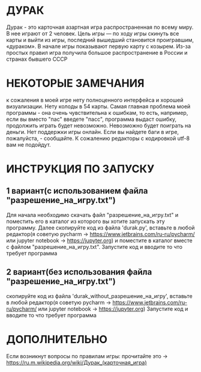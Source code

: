 # ДУРАК
Дурак - это карточная азартная игра распространенная по всему миру. В нее играют от 2 человек.
Цель игры — по ходу игры скинуть все карты и выйти из игры, последний вышедший становится проигравшим, «дураком». 
В начале игры показывают первую карту с козырем. 
Из-за простых правил игра получила большое распространение в России и странах бывшего СССР

# НЕКОТОРЫЕ ЗАМЕЧАНИЯ
к сожаления в моей игре нету полноценного интерфейса и хорошей визуализации. Нету колоды в 54 карты. Самая главная проблема моей программы - она очень чувствительна к ошибкам, то есть, например, если вы вместо "пас" введете "пасс", программа выдаст ошибку, продолжить играть будет невозможно. Невозможно будет поиграть на деньги.
Нет поддержки игры онлайн. Если вы найдете баги в игре, пожалуйста, - сообщайте.
К сожалению редакторы с кодировкой utf-8 вам не подойдут.
# ИНСТРУКЦИЯ ПО ЗАПУСКУ

## 1 вариант(с использованием файла "разрешение_на_игру.txt")
Для начала необходимо скачать файл "разрешение_на_игру.txt"
и поместить его в каталог из которого вы хотите запускать эту программу.
Далее скопируйте код из файла 'durak.py', вставьте в любой редактор(я советую pycharm -> https://www.jetbrains.com/ru-ru/pycharm/ или jupyter notebook -> https://jupyter.org) и поместите в каталог вместе с файлом "разрешение_на_игру.txt".
Запустите код и вводите то что требует программа

## 2 вариант(без использования файла "разрешение_на_игру.txt")
скопируйте код из файла 'durak_without_разрешение_на_игру', вставьте в любой редактор(я советую pycharm -> https://www.jetbrains.com/ru-ru/pycharm/ или jupyter notebook -> https://jupyter.org)
Запустите код и вводите то что требует программа

# ДОПОЛНИТЕЛЬНО
Если возникнут вопросы по правилам игры:
прочитайте это -> https://ru.m.wikipedia.org/wiki/Дурак_(карточная_игра)
